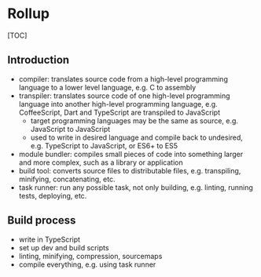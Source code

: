# Rollup

[TOC]



## Introduction

- compiler: translates source code from a high-level programming language to a lower level language, e.g. C to assembly
- transpiler: translates source code of one high-level programming language into another high-level programming language, e.g. CoffeeScript, Dart and TypeScript are transpiled to JavaScript
  - target programming languages may be the same as source, e.g. JavaScript to JavaScript
  - used to write in desired language and compile back to undesired, e.g. TypeScript to JavaScript, or ES6+ to ES5
- module bundler:  compiles small pieces of code into something larger and more complex, such as a library or application
- build tool: converts source files to distributable files, e.g. transpiling, minifying, concatenating, etc.
- task runner: run any possible task, not only building, e.g. linting, running tests, deploying, etc.



## Build process

<!-- ToDo: Finish -->

- write in TypeScript
- set up dev and build scripts
- linting, minifying, compression, sourcemaps
- compile everything, e.g. using task runner